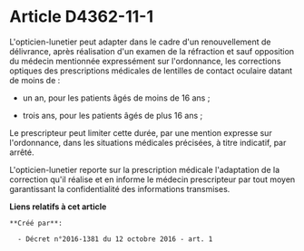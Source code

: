# Article D4362-11-1

L'opticien-lunetier peut adapter dans le cadre d'un renouvellement de délivrance, après réalisation d'un examen de la
réfraction et sauf opposition du médecin mentionnée expressément sur l'ordonnance, les corrections optiques des prescriptions
médicales de lentilles de contact oculaire datant de moins de : 

- un an, pour les patients âgés de moins de 16 ans ; 

- trois ans, pour les patients âgés de plus 16 ans ; 

Le prescripteur peut limiter cette durée, par une mention expresse sur l'ordonnance, dans les situations médicales précisées,
à titre indicatif, par arrêté. 

L'opticien-lunetier reporte sur la prescription médicale l'adaptation de la correction qu'il réalise et en informe le médecin
prescripteur par tout moyen garantissant la confidentialité des informations transmises.

**Liens relatifs à cet article**

	**Créé par**:

	  - Décret n°2016-1381 du 12 octobre 2016 - art. 1
